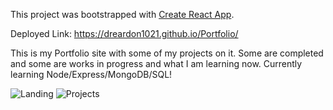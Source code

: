 This project was bootstrapped with [Create React App](https://github.com/facebook/create-react-app).

Deployed Link: https://dreardon1021.github.io/Portfolio/

This is my Portfolio site with some of my projects on it. Some are completed and some are works in progress and what I am learning now. Currently learning Node/Express/MongoDB/SQL!

![Landing](https://user-images.githubusercontent.com/56371796/94206908-c2c3bc80-fe83-11ea-8edf-92e0ce01a822.png)
![Projects](https://user-images.githubusercontent.com/56371796/94206957-dc650400-fe83-11ea-8b40-8b551ecb7310.png)
